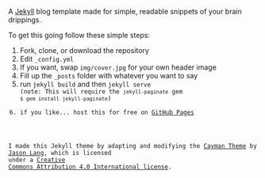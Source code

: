 A [Jekyll](https://jekyllrb.com/) blog template made for simple, readable snippets of your brain drippings.

To get this going follow these simple steps:

1. Fork, clone, or download the repository
2. Edit <code>_config.yml</code>
3. If you want, swap `img/cover.jpg` for your own header image
3. Fill up the `_posts` folder with whatever you want to say
4. run <code>jekyll build</code> and then <code>jekyll serve</serve> (note: This will require the `jekyll-paginate` gem `$ gem install jekyll-paginate`)
5. if you like... host this for free on [GitHub Pages](https://pages.github.com/)

I made this Jekyll theme by adapting and modifying the [Cayman Theme](https://github.com/jasonlong/cayman-theme) by [Jason Lang](https://github.com/jasonlong), which is licensed under a [Creative Commons Attribution 4.0 International license](http://creativecommons.org/licenses/by/4.0/).
